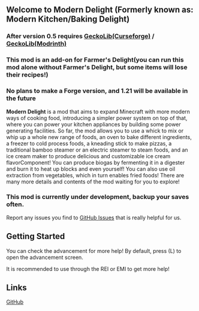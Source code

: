 Welcome to Modern Delight (Formerly known as: Modern Kitchen/Baking Delight)
-------------------------------------------------------------
### After version 0.5 requires [GeckoLib(Curseforge)](https://www.curseforge.com/minecraft/mc-mods/geckolib) / [GeckoLib(Modrinth)](https://modrinth.com/mod/geckolib)
### This mod is an add-on for Farmer's Delight(you can run this mod alone without Farmer's Delight, but some items will lose their recipes!)
### No plans to make a Forge version, and 1.21 will be available in the future

**Modern Delight** is a mod that aims to expand Minecraft with more modern ways of cooking food, introducing a simpler power system on top of that, where you can power your kitchen appliances by building some power generating facilities. So far, the mod allows you to use a whick to mix or whip up a whole new range of foods, an oven to bake different ingredients, a freezer to cold process foods, a kneading stick to make pizzas, a traditional bamboo steamer or an electric steamer to steam foods, and an ice cream maker to produce delicious and customizable ice cream flavorComponent! You can produce biogas by fermenting it in a digester and burn it to heat up blocks and even yourself! You can also use oil extraction from vegetables, which in turn enables fried foods! There are many more details and contents of the mod waiting for you to explore!

### This mod is currently under development, backup your saves often.

Report any issues you find to [GitHub Issues](https://github.com/zombiecute/ModernKitchen/issues) that is really helpful for us.

Getting Started
---------------

You can check the advancement for more help! By default, press (L) to open the advancement screen.

It is recommended to use through the REI or EMI to get more help!

Links
-----

[GitHub](https://github.com/zombiecute/ModernKitchen)